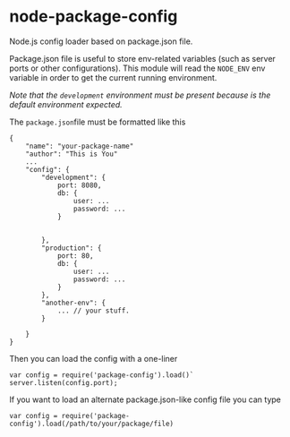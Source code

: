 # node-package-config
Node.js config loader based on package.json file.

Package.json file is useful to store env-related variables (such as server ports or other configurations).
This module will read the `NODE_ENV` env variable in order to get the current running environment.

*Note that the `development` environment must be present because is the default environment expected.*

The `package.json`file must be formatted like this
```
{
    "name": "your-package-name"
    "author": "This is You"
    ...
    "config": {
        "development": {
            port: 8080,
            db: {
                user: ...
                password: ...
            }
            
            
        },
        "production": {
            port: 80,
            db: {
                user: ...
                password: ...
            }
        },
        "another-env": {
            ... // your stuff.
        }
        
    }
}
```

Then you can load the config with a one-liner

```
var config = require('package-config').load()`
server.listen(config.port);
```




If you want to load an alternate package.json-like config file you can type

`var config = require('package-config').load(/path/to/your/package/file)`